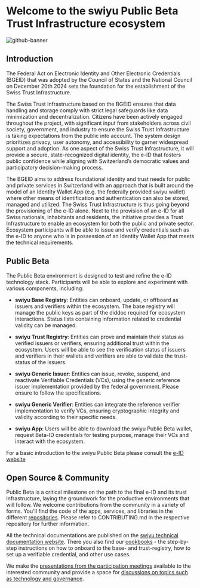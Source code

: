 # Welcome to the swiyu Public Beta Trust Infrastructure ecosystem

![github-banner](https://github.com/swiyu-admin-ch/swiyu-admin-ch.github.io/blob/main/assets/images/github-banner.jpg)

## Introduction
The Federal Act on Electronic Identity and Other Electronic Credentials (BGEID) that was adopted by the Council of States and the National Council on December 20th 2024 sets the foundation for the establishment of the Swiss Trust Infrastructure.  

The Swiss Trust Infrastructure based on the BGEID ensures that data handling and storage comply with strict legal safeguards like data minimization and decentralization. Citizens have been actively engaged throughout the project, with significant input from stakeholders across civil society, government, and industry to ensure the Swiss Trust Infrastructure is taking expectations from the public into account. The system design prioritizes privacy, user autonomy, and accessibility to garner widespread support and adoption. As one aspect of the Swiss Trust Infrastructure, it will provide a secure, state-recognized digital identity, the e-ID that fosters public confidence while aligning with Switzerland’s democratic values and participatory decision-making process.

The BGEID aims to address foundational identity and trust needs for public and private services in Switzerland with an approach that is built around the model of an Identity Wallet App (e.g. the federally provided swiyu wallet) where other means of identification and authentication can also be stored, managed and utilized. The Swiss Trust Infrastructure is thus going beyond the provisioning of the e-ID alone. Next to the provision of an e-ID for all Swiss nationals, inhabitants and residents, the initiative provides a Trust Infrastructure to enable an ecosystem for both the public and private sector. Ecosystem participants will be able to issue and verify credentials such as the e-ID to anyone who is in possession of an Identity Wallet App that meets the technical requirements. 

## Public Beta
The Public Beta environment is designed to test and refine the e-ID technology stack. Participants will be able to explore and experiment with various components, including:

- **swiyu Base Registry**: Entities can onboard, update, or offboard as issuers and verifiers within the ecosystem. The base registry will manage the public keys as part of the diddoc required for ecosystem interactions. Status lists containing information related to credential validity can be managed. 

- **swiyu Trust Registry**: Entities can prove and maintain their status as verified issuers or verifiers, ensuring additional trust within the ecosystem. Users will be able to see the verification status of issuers and verifiers in their wallets and verifiers are able to validate the trust-status of the issuers.

- **swiyu Generic Issuer**: Entities can issue, revoke, suspend, and reactivate Verifiable Credentials (VCs), using the generic reference issuer implementation provided by the federal government. Please ensure to follow the specifications.

- **swiyu Generic Verifier**: Entities can integrate the reference verifier implementation to verify VCs, ensuring cryptographic integrity and validity according to their specific needs.

- **swiyu App**: Users will be able to download the swiyu Public Beta wallet, request Beta-ID credentials for testing purpose, manage their VCs and interact with the ecosystem.

For a basic introduction to the swiyu Public Beta please consult the [e-ID website](https://www.eid.admin.ch/de/public-beta)

## Open Source & Community

Public Beta is a critical milestone on the path to the final e-ID and its trust infrastructure, laying the groundwork for the productive environments that will follow. We welcome contributions from the community in a variety of forms. You'll find the code of the apps, services, and libraries in the different [repositories](https://github.com/orgs/swiyu-admin-ch/repositories). Please refer to CONTRIBUTING.md in the respective repository for further information.

All the technical documentations are published on the [swiyu technical documentation website](https://swiyu-admin-ch.github.io/). There you also find our [cookbooks](https://swiyu-admin-ch.github.io/cookbooks/) - the step-by-step instructions on how to onboard to the base- and trust-registry, how to set up a verifiable credential, and other use cases.

We make the [presentations from the participation meetings](https://github.com/swiyu-admin-ch/community/tree/main/meetings/) available to the interested community and provide a space for [discussions on topics such as technology and governance](https://github.com/orgs/swiyu-admin-ch/discussions).   

